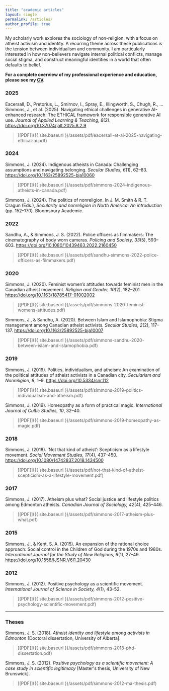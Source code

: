 ```yaml
---
title: "academic articles"
layout: single
permalink: /articles/
author_profile: true
---
```


My scholarly work explores the sociology of non-religion, with a focus on atheist activism and identity. A recurring theme across these publications is the tension between individualism and community. I am particularly interested in how non-believers navigate internal political conflicts, manage social stigma, and construct meaningful identities in a world that often defaults to belief.

**For a complete overview of my professional experience and education, please see my [CV](/cv/).**

### 2025

Eacersall, D., Pretorius, L., Smirnov, I., Spray, E., Illingworth, S., Chugh, R., ... Simmons, J., et al. (2025). Navigating ethical challenges in generative AI-enhanced research: The ETHICAL framework for responsible generative AI use. *Journal of Applied Learning & Teaching, 8*(2). https://doi.org/10.37074/jalt.2025.8.2.9
> [[PDF]]({{ site.baseurl }}/assets/pdf/eacersall-et-al-2025-navigating-ethical-ai.pdf)

### 2024

Simmons, J. (2024). Indigenous atheists in Canada: Challenging assumptions and navigating belonging. *Secular Studies, 6*(1), 62–83. https://doi.org/10.1163/25892525-bja10060
> [[PDF]]({{ site.baseurl }}/assets/pdf/simmons-2024-indigenous-atheists-in-canada.pdf)

Simmons, J. (2024). The politics of nonreligion. In J. M. Smith & R. T. Cragun (Eds.), *Secularity and nonreligion in North America: An introduction* (pp. 152–170). Bloomsbury Academic.

### 2022

Sandhu, A., & Simmons, J. S. (2022). Police officers as filmmakers: The cinematography of body worn cameras. *Policing and Society, 33*(5), 593–603. https://doi.org/10.1080/10439463.2022.2160450
> [[PDF]]({{ site.baseurl }}/assets/pdf/sandhu-simmons-2022-police-officers-as-filmmakers.pdf)

### 2020

Simmons, J. (2020). Feminist women’s attitudes towards feminist men in the Canadian atheist movement. *Religion and Gender, 10*(2), 182–201. https://doi.org/10.1163/18785417-01002002
> [[PDF]]({{ site.baseurl }}/assets/pdf/simmons-2020-feminist-womens-attitudes.pdf)

Simmons, J., & Sandhu, A. (2020). Between Islam and Islamophobia: Stigma management among Canadian atheist activists. *Secular Studies, 2*(2), 117–137. https://doi.org/10.1163/25892525-bja10007
> [[PDF]]({{ site.baseurl }}/assets/pdf/simmons-sandhu-2020-between-islam-and-islamophobia.pdf)

### 2019

Simmons, J. (2019). Politics, individualism, and atheism: An examination of the political attitudes of atheist activists in a Canadian city. *Secularism and Nonreligion, 8*, 1–9. https://doi.org/10.5334/snr.112
> [[PDF]]({{ site.baseurl }}/assets/pdf/simmons-2019-politics-individualism-and-atheism.pdf)

Simmons, J. (2019). Homeopathy as a form of practical magic. *International Journal of Cultic Studies, 10*, 32–40.
> [[PDF]]({{ site.baseurl }}/assets/pdf/simmons-2019-homeopathy-as-magic.pdf)

### 2018

Simmons, J. (2018). ‘Not that kind of atheist’: Scepticism as a lifestyle movement. *Social Movement Studies, 17*(4), 437–450. https://doi.org/10.1080/14742837.2018.1434500
> [[PDF]]({{ site.baseurl }}/assets/pdf/not-that-kind-of-atheist-scepticism-as-a-lifestyle-movement.pdf)

### 2017

Simmons, J. (2017). Atheism plus what? Social justice and lifestyle politics among Edmonton atheists. *Canadian Journal of Sociology, 42*(4), 425–446.
> [[PDF]]({{ site.baseurl }}/assets/pdf/simmons-2017-atheism-plus-what.pdf)

### 2015

Simmons, J., & Kent, S. A. (2015). An expansion of the rational choice approach: Social control in the Children of God during the 1970s and 1980s. *International Journal for the Study of New Religions, 6*(1), 27–49. https://doi.org/10.1558/IJSNR.V6I1.20430

### 2012

Simmons, J. (2012). Positive psychology as a scientific movement. *International Journal of Science in Society, 4*(1), 43–52.
> [[PDF]]({{ site.baseurl }}/assets/pdf/simmons-2012-positive-psychology-scientific-movement.pdf)

---

### Theses

Simmons, J. S. (2018). *Atheist identity and lifestyle among activists in Edmonton* [Doctoral dissertation, University of Alberta].
> [[PDF]]({{ site.baseurl }}/assets/pdf/simmons-2018-phd-dissertation.pdf)

Simmons, J. S. (2012). *Positive psychology as a scientific movement: A case study in scientific legitimacy* [Master's thesis, University of New Brunswick].
> [[PDF]]({{ site.baseurl }}/assets/pdf/simmons-2012-ma-thesis.pdf)